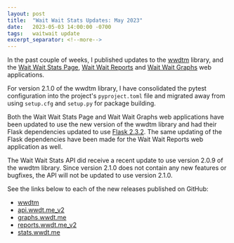 ```yaml
---
layout: post
title:  "Wait Wait Stats Updates: May 2023"
date:   2023-05-03 14:00:00 -0700
tags:   waitwait update
excerpt_separator: <!--more-->
---
```


In the past couple of weeks, I published updates to the [wwdtm](https://github.com/questionlp/wwdtm) library, and the [Wait Wait Stats Page](https://stats.wwdt.me/), [Wait Wait Reports](https://reports.wwdt.me/) and [Wait Wait Graphs](https://graphs.wwdt.me/) web applications.

For version 2.1.0 of the wwdtm library, I have consolidated the pytest configuration into the project's `pyproject.toml` file and migrated away from using `setup.cfg` and `setup.py` for package building.

<!--more-->

Both the Wait Wait Stats Page and Wait Wait Graphs web applications have been updated to use the new version of the wwdtm library and had their Flask dependencies updated to use [Flask 2.3.2](https://github.com/pallets/flask/releases/tag/2.3.2). The same updating of the Flask dependencies have been made for the Wait Wait Reports web application as well.

The Wait Wait Stats API did receive a recent update to use version 2.0.9 of the wwdtm library. Since version 2.1.0 does not contain any new features or bugfixes, the API will not be updated to use version 2.1.0.

See the links below to each of the new releases published on GitHub:

- [wwdtm](https://github.com/questionlp/wwdtm/releases/tag/v2.1.0)
- [api.wwdt.me_v2](https://github.com/questionlp/api.wwdt.me_v2/releases/tag/v2.1.3)
- [graphs.wwdt.me](https://github.com/questionlp/graphs.wwdt.me/releases/tag/v2.2.5)
- [reports.wwdt.me_v2](https://github.com/questionlp/reports.wwdt.me_v2/releases/tag/v2.2.5)
- [stats.wwdt.me](https://github.com/questionlp/stats.wwdt.me/releases/tag/v5.3.0)
